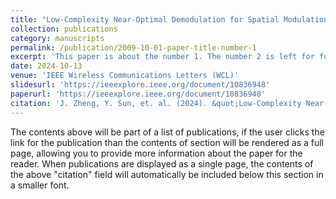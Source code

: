 ```yaml
---
title: "Low-Complexity Near-Optimal Demodulation for Spatial Modulation Based on M-Algorithm"
collection: publications
category: manuscripts
permalink: /publication/2009-10-01-paper-title-number-1
excerpt: 'This paper is about the number 1. The number 2 is left for future work.'
date: 2024-10-13
venue: 'IEEE Wireless Communications Letters (WCL)'
slidesurl: 'https://ieeexplore.ieee.org/document/10836948'
paperurl: 'https://ieeexplore.ieee.org/document/10836948'
citation: 'J. Zheng, Y. Sun, et. al. (2024). &quot;Low-Complexity Near-Optimal Demodulation for Spatial Modulation Based on M-Algorithm. &quot; <i>IEEE Wireless Communications Letters (WCL)</i>. 1(1).'
---
```


The contents above will be part of a list of publications, if the user clicks the link for the publication than the contents of section will be rendered as a full page, allowing you to provide more information about the paper for the reader. When publications are displayed as a single page, the contents of the above "citation" field will automatically be included below this section in a smaller font.
